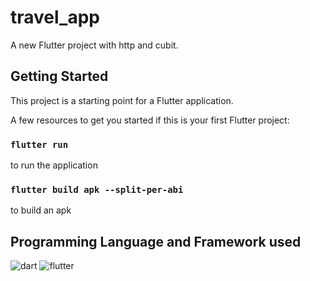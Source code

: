 # travel_app

A new Flutter project with http and cubit.

## Getting Started

This project is a starting point for a Flutter application.

A few resources to get you started if this is your first Flutter project:

### `flutter run`
to run the application

### `flutter build apk --split-per-abi`
to build an apk

## Programming Language and Framework used
![dart](https://img.shields.io/badge/Dart-0175C2?flat-square&logo=dart&logoColor=fff) 
![flutter](https://img.shields.io/badge/Flutter-02569B?flat-square&logo=flutter&logoColor=fff) 
